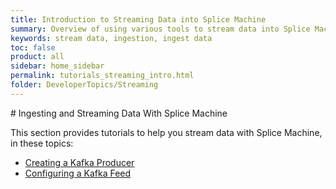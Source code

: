```yaml
---
title: Introduction to Streaming Data into Splice Machine
summary: Overview of using various tools to stream data into Splice Machine
keywords: stream data, ingestion, ingest data
toc: false
product: all
sidebar: home_sidebar
permalink: tutorials_streaming_intro.html
folder: DeveloperTopics/Streaming
---
```

<section>
<div class="TopicContent" data-swiftype-index="true" markdown="1">
# Ingesting and Streaming Data With Splice Machine

This section provides tutorials to help you stream data with Splice Machine, in these topics:

* [Creating a Kafka Producer](tutorials_ingest_kafkaproducer.html)
* [Configuring a Kafka Feed](tutorials_ingest_kafkafeed.html)

</div>
</section>
